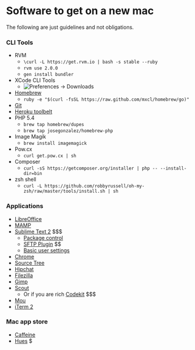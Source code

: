Software to get on a new mac
======

The following are just guidelines and not obligations.

### CLI Tools

- RVM
    - `\curl -L https://get.rvm.io | bash -s stable --ruby`
    - `rvm use 2.0.0`
    - `gen install bundler`
- XCode CLI Tools
    - ![Preferences -> Downloads](https://a248.e.akamai.net/camo.github.com/10e1a350c6ce2e66839f699f39532a65f6045e71/687474703a2f2f662e636c2e6c792f6974656d732f34313158336b306d324f317031553259304933302f496d616765253230323031322e31312e313525323031313a33323a3431253230414d2e706e67)
- [Homebrew](http://mxcl.github.io/homebrew/)
    - `ruby -e "$(curl -fsSL https://raw.github.com/mxcl/homebrew/go)"`
- [Git](http://git-scm.com/download/mac)
- [Heroku toolbelt](https://toolbelt.heroku.com/)
- PHP 5.4
    - `brew tap homebrew/dupes`
    - `brew tap josegonzalez/homebrew-php`
- Image Magik
    - `brew install imagemagick`
- Pow.cx
    - `curl get.pow.cx | sh`
- Composer
    - `curl -sS https://getcomposer.org/installer | php -- --install-dir=bin`
- zsh shell
    - `curl -L https://github.com/robbyrussell/oh-my-zsh/raw/master/tools/install.sh | sh`

### Applications

- [LibreOffice](http://www.libreoffice.org/download)
- [MAMP](http://www.mamp.info/en/downloads/)
- [Sublime Text 2](http://www.sublimetext.com/2) $$$
    - [Package control](http://wbond.net/sublime_packages/package_control/installation)
    - [SFTP Plugin](http://wbond.net/sublime_packages/sftp/installation) $$
    - [Basic user settings](https://gist.github.com/kiasaki/5703335)
- [Chrome](https://www.google.com/intl/en/chrome/browser/)
- [Source Tree](http://www.sourcetreeapp.com/download/)
- [Hipchat](https://www.hipchat.com/mac)
- [Filezilla](https://filezilla-project.org/download.php)
- [Gimp](http://www.gimp.org/downloads/)
- [Scout](http://mhs.github.io/scout-app/)
    - Or if you are rich [Codekit](http://incident57.com/codekit/) $$$
- [Mou](http://mouapp.com/)
- [iTerm 2](http://www.iterm2.com/)
  
### Mac app store
    
- [Caffeine](https://itunes.apple.com/ca/app/caffeine/id411246225?mt=12)
- [Hues](http://giantcomet.com/hues/) $